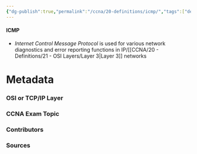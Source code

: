 ```yaml
---
{"dg-publish":true,"permalink":"/ccna/20-definitions/icmp/","tags":["defs_ccna"],"created":"2023-11-05T10:55:11.000-08:00","updated":"2023-11-08T13:58:26.000-08:00"}
---
```


#### ICMP
- *Internet Control Message Protocol* is used for various network diagnostics and error reporting functions in IP/[[CCNA/20 - Definitions/21 - OSI Layers/Layer 3\|Layer 3]] networks

# Metadata
### OSI or TCP/IP Layer

### CCNA Exam Topic

### Contributors

### Sources


